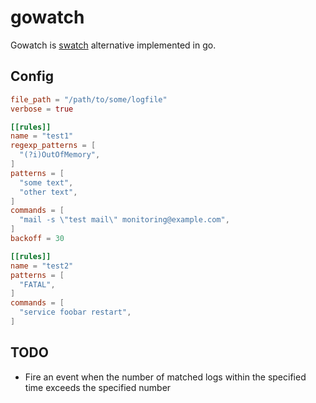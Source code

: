 gowatch
=======

Gowatch is [swatch](https://sourceforge.net/projects/swatch/) alternative implemented in go.

Config
------

```toml
file_path = "/path/to/some/logfile"
verbose = true

[[rules]]
name = "test1"
regexp_patterns = [
  "(?i)OutOfMemory",
]
patterns = [
  "some text",
  "other text",
]
commands = [
  "mail -s \"test mail\" monitoring@example.com",
]
backoff = 30

[[rules]]
name = "test2"
patterns = [
  "FATAL",
]
commands = [
  "service foobar restart",
]
```

TODO
----

- Fire an event when the number of matched logs within the specified time exceeds the specified number
